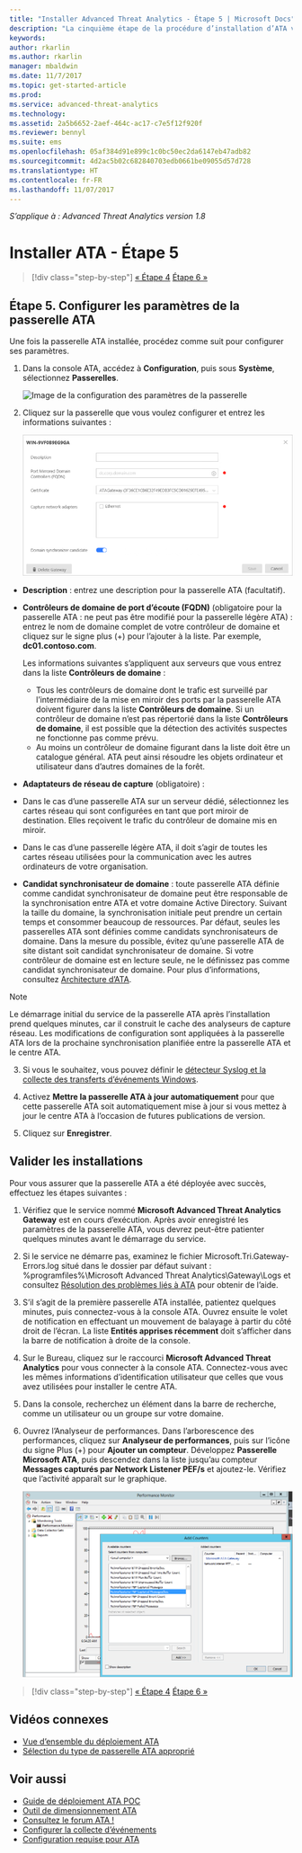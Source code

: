 ```yaml
---
title: "Installer Advanced Threat Analytics - Étape 5 | Microsoft Docs"
description: "La cinquième étape de la procédure d’installation d’ATA vous aide à configurer les paramètres de votre passerelle ATA."
keywords: 
author: rkarlin
ms.author: rkarlin
manager: mbaldwin
ms.date: 11/7/2017
ms.topic: get-started-article
ms.prod: 
ms.service: advanced-threat-analytics
ms.technology: 
ms.assetid: 2a5b6652-2aef-464c-ac17-c7e5f12f920f
ms.reviewer: bennyl
ms.suite: ems
ms.openlocfilehash: 05af384d91e899c1c0bc50ec2da6147eb47adb82
ms.sourcegitcommit: 4d2ac5b02c682840703edb0661be09055d57d728
ms.translationtype: HT
ms.contentlocale: fr-FR
ms.lasthandoff: 11/07/2017
---
```

*S’applique à : Advanced Threat Analytics version 1.8*



# <a name="install-ata---step-5"></a>Installer ATA - Étape 5

>[!div class="step-by-step"]
[« Étape 4](install-ata-step4.md)
[Étape 6 »](install-ata-step6.md)


## <a name="step-5-configure-the-ata-gateway-settings"></a>Étape 5. Configurer les paramètres de la passerelle ATA
Une fois la passerelle ATA installée, procédez comme suit pour configurer ses paramètres.

1.  Dans la console ATA, accédez à **Configuration**, puis sous **Système**, sélectionnez **Passerelles**.
   
     ![Image de la configuration des paramètres de la passerelle](media/ata-gw-config-1.png)


2.  Cliquez sur la passerelle que vous voulez configurer et entrez les informations suivantes :

    ![Image de la configuration des paramètres de la passerelle](media/ATA-Gateways-config-2.png)

  - **Description** : entrez une description pour la passerelle ATA (facultatif).
  - **Contrôleurs de domaine de port d’écoute (FQDN)** (obligatoire pour la passerelle ATA : ne peut pas être modifié pour la passerelle légère ATA) : entrez le nom de domaine complet de votre contrôleur de domaine et cliquez sur le signe plus (+) pour l’ajouter à la liste. Par exemple, **dc01.contoso.com**.

      Les informations suivantes s’appliquent aux serveurs que vous entrez dans la liste **Contrôleurs de domaine** :
      - Tous les contrôleurs de domaine dont le trafic est surveillé par l’intermédiaire de la mise en miroir des ports par la passerelle ATA doivent figurer dans la liste **Contrôleurs de domaine**. Si un contrôleur de domaine n’est pas répertorié dans la liste **Contrôleurs de domaine**, il est possible que la détection des activités suspectes ne fonctionne pas comme prévu.
      - Au moins un contrôleur de domaine figurant dans la liste doit être un catalogue général. ATA peut ainsi résoudre les objets ordinateur et utilisateur dans d’autres domaines de la forêt.

  - **Adaptateurs de réseau de capture** (obligatoire) :
  - Dans le cas d’une passerelle ATA sur un serveur dédié, sélectionnez les cartes réseau qui sont configurées en tant que port miroir de destination. Elles reçoivent le trafic du contrôleur de domaine mis en miroir.
  - Dans le cas d’une passerelle légère ATA, il doit s’agir de toutes les cartes réseau utilisées pour la communication avec les autres ordinateurs de votre organisation.


  - **Candidat synchronisateur de domaine** : toute passerelle ATA définie comme candidat synchronisateur de domaine peut être responsable de la synchronisation entre ATA et votre domaine Active Directory. Suivant la taille du domaine, la synchronisation initiale peut prendre un certain temps et consommer beaucoup de ressources. Par défaut, seules les passerelles ATA sont définies comme candidats synchronisateurs de domaine.
   Dans la mesure du possible, évitez qu’une passerelle ATA de site distant soit candidat synchronisateur de domaine.
   Si votre contrôleur de domaine est en lecture seule, ne le définissez pas comme candidat synchronisateur de domaine. Pour plus d’informations, consultez [Architecture d’ATA](ata-architecture.md#ata-lightweight-gateway-features).

  > [!NOTE] 
  > Le démarrage initial du service de la passerelle ATA après l’installation prend quelques minutes, car il construit le cache des analyseurs de capture réseau.
  > Les modifications de configuration sont appliquées à la passerelle ATA lors de la prochaine synchronisation planifiée entre la passerelle ATA et le centre ATA.

3. Si vous le souhaitez, vous pouvez définir le [détecteur Syslog et la collecte des transferts d’événements Windows](configure-event-collection.md). 
4. Activez **Mettre la passerelle ATA à jour automatiquement** pour que cette passerelle ATA soit automatiquement mise à jour si vous mettez à jour le centre ATA à l’occasion de futures publications de version.

5. Cliquez sur **Enregistrer**.


## <a name="validate-installations"></a>Valider les installations
Pour vous assurer que la passerelle ATA a été déployée avec succès, effectuez les étapes suivantes :

1.  Vérifiez que le service nommé **Microsoft Advanced Threat Analytics Gateway** est en cours d’exécution. Après avoir enregistré les paramètres de la passerelle ATA, vous devrez peut-être patienter quelques minutes avant le démarrage du service.

2.  Si le service ne démarre pas, examinez le fichier Microsoft.Tri.Gateway-Errors.log situé dans le dossier par défaut suivant : %programfiles%\Microsoft Advanced Threat Analytics\Gateway\Logs et consultez [Résolution des problèmes liés à ATA](troubleshooting-ata-known-errors.md) pour obtenir de l’aide.

3.  S’il s’agit de la première passerelle ATA installée, patientez quelques minutes, puis connectez-vous à la console ATA. Ouvrez ensuite le volet de notification en effectuant un mouvement de balayage à partir du côté droit de l’écran. La liste **Entités apprises récemment** doit s’afficher dans la barre de notification à droite de la console.

4.  Sur le Bureau, cliquez sur le raccourci **Microsoft Advanced Threat Analytics** pour vous connecter à la console ATA. Connectez-vous avec les mêmes informations d’identification utilisateur que celles que vous avez utilisées pour installer le centre ATA.
5.  Dans la console, recherchez un élément dans la barre de recherche, comme un utilisateur ou un groupe sur votre domaine.
6.  Ouvrez l’Analyseur de performances. Dans l’arborescence des performances, cliquez sur **Analyseur de performances**, puis sur l’icône du signe Plus (+) pour **Ajouter un compteur**. Développez **Passerelle Microsoft ATA**, puis descendez dans la liste jusqu’au compteur **Messages capturés par Network Listener PEF/s** et ajoutez-le. Vérifiez que l’activité apparaît sur le graphique.

    ![Image de l’ajout du compteur de performances](media/ATA-performance-monitoring-add-counters.png)


>[!div class="step-by-step"]
[« Étape 4](install-ata-step4.md)
[Étape 6 »](install-ata-step6.md)



## <a name="related-videos"></a>Vidéos connexes
- [Vue d’ensemble du déploiement ATA](https://channel9.msdn.com/Shows/Microsoft-Security/Overview-of-ATA-Deployment-in-10-Minutes)
- [Sélection du type de passerelle ATA approprié](https://channel9.msdn.com/Shows/Microsoft-Security/ATA-Deployment-Choose-the-Right-Gateway-Type)


## <a name="see-also"></a>Voir aussi
- [Guide de déploiement ATA POC](http://aka.ms/atapoc)
- [Outil de dimensionnement ATA](http://aka.ms/atasizingtool)
- [Consultez le forum ATA !](https://social.technet.microsoft.com/Forums/security/home?forum=mata)
- [Configurer la collecte d’événements](configure-event-collection.md)
- [Configuration requise pour ATA](ata-prerequisites.md)

